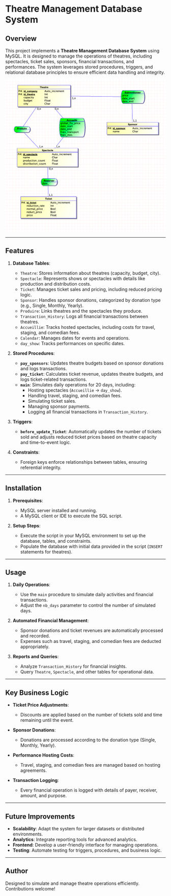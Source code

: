 # Theatre Management Database System

## Overview

This project implements a **Theatre Management Database System** using MySQL. It is designed to manage the operations of theatres, including spectacles, ticket sales, sponsors, financial transactions, and performances. The system leverages stored procedures, triggers, and relational database principles to ensure efficient data handling and integrity.

![DB Schema](MCD.png)

---

## Features

1. **Database Tables**:
   - `Theatre`: Stores information about theatres (capacity, budget, city).
   - `Spectacle`: Represents shows or spectacles with details like production and distribution costs.
   - `Ticket`: Manages ticket sales and pricing, including reduced pricing logic.
   - `Sponsor`: Handles sponsor donations, categorized by donation type (e.g., Single, Monthly, Yearly).
   - `Produire`: Links theatres and the spectacles they produce.
   - `Transaction_History`: Logs all financial transactions between theatres.
   - `Accueillie`: Tracks hosted spectacles, including costs for travel, staging, and comedian fees.
   - `Calendar`: Manages dates for events and operations.
   - `day_show`: Tracks performances on specific dates.

2. **Stored Procedures**:
   - **`pay_sponsors`**: Updates theatre budgets based on sponsor donations and logs transactions.
   - **`pay_ticket`**: Calculates ticket revenue, updates theatre budgets, and logs ticket-related transactions.
   - **`main`**: Simulates daily operations for 20 days, including:
     - Hosting spectacles (`Accueillie` → `day_show`).
     - Handling travel, staging, and comedian fees.
     - Simulating ticket sales.
     - Managing sponsor payments.
     - Logging all financial transactions in `Transaction_History`.

3. **Triggers**:
   - **`before_update_Ticket`**: Automatically updates the number of tickets sold and adjusts reduced ticket prices based on theatre capacity and time-to-event logic.

4. **Constraints**:
   - Foreign keys enforce relationships between tables, ensuring referential integrity.

---

## Installation

1. **Prerequisites**:
   - MySQL server installed and running.
   - A MySQL client or IDE to execute the SQL script.

2. **Setup Steps**:
   - Execute the script in your MySQL environment to set up the database, tables, and constraints.
   - Populate the database with initial data provided in the script (`INSERT` statements for theatres).

---

## Usage

1. **Daily Operations**:
   - Use the `main` procedure to simulate daily activities and financial transactions.
   - Adjust the `nb_days` parameter to control the number of simulated days.

2. **Automated Financial Management**:
   - Sponsor donations and ticket revenues are automatically processed and recorded.
   - Expenses such as travel, staging, and comedian fees are deducted appropriately.

3. **Reports and Queries**:
   - Analyze `Transaction_History` for financial insights.
   - Query `Theatre`, `Spectacle`, and other tables for operational data.

---

## Key Business Logic

- **Ticket Price Adjustments**: 
  - Discounts are applied based on the number of tickets sold and time remaining until the event.

- **Sponsor Donations**:
  - Donations are processed according to the donation type (Single, Monthly, Yearly).

- **Performance Hosting Costs**:
  - Travel, staging, and comedian fees are managed based on hosting agreements.

- **Transaction Logging**:
  - Every financial operation is logged with details of payer, receiver, amount, and purpose.

---

## Future Improvements

- **Scalability**: Adapt the system for larger datasets or distributed environments.
- **Analytics**: Integrate reporting tools for advanced analytics.
- **Frontend**: Develop a user-friendly interface for managing operations.
- **Testing**: Automate testing for triggers, procedures, and business logic.

---

## Author

Designed to simulate and manage theatre operations efficiently. Contributions welcome!
